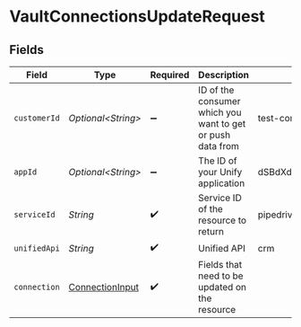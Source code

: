 # VaultConnectionsUpdateRequest


## Fields

| Field                                                         | Type                                                          | Required                                                      | Description                                                   | Example                                                       |
| ------------------------------------------------------------- | ------------------------------------------------------------- | ------------------------------------------------------------- | ------------------------------------------------------------- | ------------------------------------------------------------- |
| `customerId`                                                  | *Optional\<String>*                                           | :heavy_minus_sign:                                            | ID of the consumer which you want to get or push data from    | test-consumer                                                 |
| `appId`                                                       | *Optional\<String>*                                           | :heavy_minus_sign:                                            | The ID of your Unify application                              | dSBdXd2H6Mqwfg0atXHXYcysLJE9qyn1VwBtXHX                       |
| `serviceId`                                                   | *String*                                                      | :heavy_check_mark:                                            | Service ID of the resource to return                          | pipedrive                                                     |
| `unifiedApi`                                                  | *String*                                                      | :heavy_check_mark:                                            | Unified API                                                   | crm                                                           |
| `connection`                                                  | [ConnectionInput](../../models/components/ConnectionInput.md) | :heavy_check_mark:                                            | Fields that need to be updated on the resource                |                                                               |